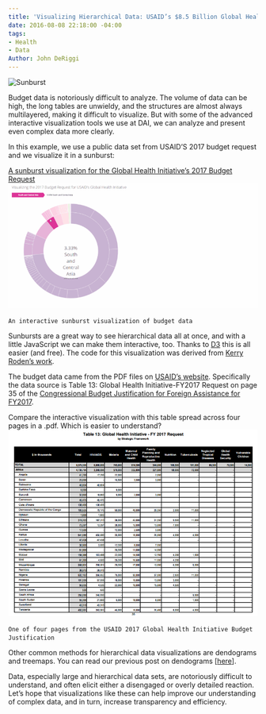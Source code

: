 ```yaml
---
title: 'Visualizing Hierarchical Data: USAID’s $8.5 Billion Global Health Initiative'
date: 2016-08-08 22:18:00 -04:00
tags:
- Health
- Data
Author: John DeRiggi
---
```


![Sunburst](/uploads/Capture.PNG-5e5efd.jpg)

Budget data is notoriously difficult to analyze. The volume of data can be high, the long tables are unwieldy, and the structures are almost always multilayered, making it difficult to visualize. But with some of the advanced interactive visualization tools we use at DAI, we can analyze and present even complex data more clearly.
<!--more-->
In this example, we use a public data set from USAID’S 2017 budget request and we visualize it in a sunburst:

[A sunburst visualization for the Global Health Initiative’s 2017 Budget Request ](https://s3.amazonaws.com/daiblogviz/usaidghi/sunburst.html)
![sunburst_smaller.gif](/uploads/sunburst_smaller.gif)

`An interactive sunburst visualization of budget data`

Sunbursts are a great way to see hierarchical data all at once, and with a little JavaScript we can make them interactive, too. Thanks to [D3](https://d3js.org/) this is all easier (and free). The code for this visualization was derived from [Kerry Roden’s work](https://bl.ocks.org/kerryrodden/7090426).

The budget data came from the PDF files on [USAID’s website](https://www.usaid.gov/results-and-data/budget-spending). Specifically the data source is Table 13: Global Health Initiative-FY2017 Request on page 35 of the [Congressional Budget Justification for Foreign Assistance for FY2017](http://www.state.gov/documents/organization/252735.pdf).

Compare the interactive visualization with this table spread across four pages in a .pdf. Which is easier to understand?
![ghi budget](/uploads/page_one_budget.PNG)

`One of four pages from the USAID 2017 Global Health Initiative Budget Justification`

Other common methods for hierarchical data visualizations are dendograms and treemaps. You can read our previous post on dendograms [[here](http://dai-global-digital.com/data-mining-and-the-human-development-index.html)]. 

Data, especially large and hierarchical data sets, are notoriously difficult to understand, and often elicit either a disengaged or overly detailed reaction. Let’s hope that visualizations like these can help improve our understanding of complex data, and in turn, increase transparency and efficiency.